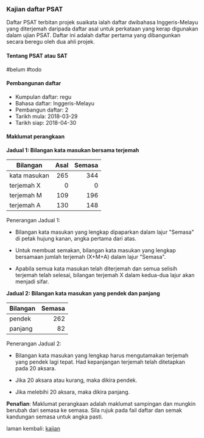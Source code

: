 ---
---

### Kajian daftar PSAT

Daftar PSAT terbitan projek suaikata ialah daftar dwibahasa
Inggeris-Melayu yang diterjemah daripada daftar asal untuk
perkataan yang kerap digunakan dalam ujian PSAT. Daftar ini
adalah daftar pertama yang dibangunkan secara beregu oleh
dua ahli projek.

#### Tentang PSAT atau SAT

#belum #todo

#### Pembangunan daftar

* Kumpulan daftar: regu
* Bahasa daftar: Inggeris-Melayu
* Pembangun daftar: 2
* Tarikh mula: 2018-03-29
* Tarikh siap: 2018-04-30

#### Maklumat perangkaan

**Jadual 1: Bilangan kata masukan bersama terjemah**

| Bilangan     | Asal    | Semasa  |
| ------------ | -------:| -------:|
| kata masukan | 265     | 344     |
| terjemah X   | 0       | 0       |
| terjemah M   | 109     | 196     |
| terjemah A   | 130     | 148     |

Penerangan Jadual 1:

* Bilangan kata masukan yang lengkap dipaparkan dalam lajur
"Semasa" di petak hujung kanan, angka pertama dari atas.

* Untuk membuat semakan, bilangan kata masukan yang lengkap
bersamaan jumlah terjemah (X+M+A) dalam lajur "Semasa".

* Apabila semua kata masukan telah diterjemah dan semua
selisih terjemah telah selesai, bilangan terjemah X dalam
kedua-dua lajur akan menjadi sifar.

**Jadual 2: Bilangan kata masukan yang pendek dan panjang**

| Bilangan | Semasa  |
| -------- | -------:|
| pendek   | 262     |
| panjang  | 82      |

Penerangan Jadual 2:

* Bilangan kata masukan yang lengkap harus mengutamakan
terjemah yang pendek lagi tepat. Had kepanjangan terjemah
telah ditetapkan pada 20 aksara.

* Jika 20 aksara atau kurang, maka dikira pendek.

* Jika melebihi 20 aksara, maka dikira panjang.

**Penafian**: Maklumat perangkaan adalah maklumat sampingan
dan mungkin berubah dari semasa ke semasa. Sila rujuk pada
fail daftar dan semak kandungan semasa untuk angka pasti.

laman kembali: [kajian][0]

  [0]: ../index.md
